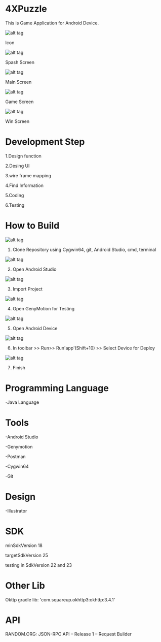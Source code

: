 # 4XPuzzle
This is Game Application for Android Device.

![alt tag](https://github.com/song-rit/4XPuzzel/blob/master/pic/1.icon.png)

Icon

![alt tag](https://github.com/song-rit/4XPuzzel/blob/master/pic/2.splash%20screen.png)

Spash Screen

![alt tag](https://github.com/song-rit/4XPuzzel/blob/master/pic/3.main.png)

Main Screen

![alt tag](https://github.com/song-rit/4XPuzzel/blob/master/pic/4.game.png)

Game Screen

![alt tag](https://github.com/song-rit/4XPuzzel/blob/master/pic/5.win.png)

Win Screen

# Development Step

1.Design function

2.Desing UI

3.wire frame mapping

4.Find Information

5.Coding

6.Testing

# How to Build
![alt tag](https://github.com/song-rit/4XPuzzel/blob/master/pic/build/1.jpg)

1. Clone Repository using Cygwin64, git, Android Studio, cmd, terminal

![alt tag](https://github.com/song-rit/4XPuzzel/blob/master/pic/build/2.jpg)

2. Open Android Studio

![alt tag](https://github.com/song-rit/4XPuzzel/blob/master/pic/build/3.jpg)

3. Import Project 

![alt tag](https://github.com/song-rit/4XPuzzel/blob/master/pic/build/4.jpg)

4. Open GenyMotion for Testing

![alt tag](https://github.com/song-rit/4XPuzzel/blob/master/pic/build/5.jpg)

5. Open Android Device 

![alt tag](https://github.com/song-rit/4XPuzzel/blob/master/pic/build/6.jpg)

6. In toolbar >> Run>> Run'app'(Shift+10) >> Select Device for Deploy

![alt tag](https://github.com/song-rit/4XPuzzel/blob/master/pic/build/7.jpg)

7. Finish

# Programming Language

-Java Language 

# Tools

-Android Studio

-Genymotion

-Postman

-Cygwin64

-Git

# Design

-Illustrator

# SDK
minSdkVersion 18

targetSdkVersion 25 

testing in SdkVersion 22 and 23

# Other Lib

Okttp gradle lib: 'com.squareup.okhttp3:okhttp:3.4.1'

# API 

RANDOM.ORG: JSON-RPC API – Release 1 – Request Builder



